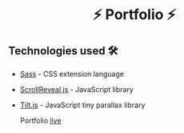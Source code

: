 <h1 align="center"> ⚡️ Portfolio ⚡️</h1>

## Technologies used 🛠️

- [Sass](https://sass-lang.com/documentation) - CSS extension language
- [ScrollReveal.js](https://scrollrevealjs.org/) - JavaScript library
- [Tilt.js](https://gijsroge.github.io/tilt.js/) - JavaScript tiny parallax library

  Portfolio [live](https://sahithigangannagari.github.io/Portfolio/)

